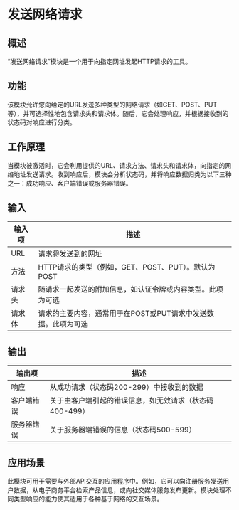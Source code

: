 # 发送网络请求

## 概述
“发送网络请求”模块是一个用于向指定网址发起HTTP请求的工具。

## 功能
该模块允许您向给定的URL发送多种类型的网络请求（如GET、POST、PUT等），并可选择性地包含请求头和请求体。随后，它会处理响应，并根据接收到的状态码对响应进行分类。

## 工作原理
当模块被激活时，它会利用提供的URL、请求方法、请求头和请求体，向指定的网络地址发送请求。收到响应后，模块会分析状态码，并将响应数据归类为以下三种之一：成功响应、客户端错误或服务器错误。

## 输入
| 输入项 | 描述 |
|-------|-------------|
| URL | 请求将发送到的网址 |
| 方法 | HTTP请求的类型（例如，GET、POST、PUT）。默认为POST |
| 请求头 | 随请求一起发送的附加信息，如认证令牌或内容类型。此项为可选 |
| 请求体 | 请求的主要内容，通常用于在POST或PUT请求中发送数据。此项为可选 |

## 输出
| 输出项 | 描述 |
|--------|-------------|
| 响应 | 从成功请求（状态码200-299）中接收到的数据 |
| 客户端错误 | 关于由客户端引起的错误信息，如无效请求（状态码400-499） |
| 服务器错误 | 关于服务器端错误的信息（状态码500-599） |

## 应用场景
此模块可用于需要与外部API交互的应用程序中。例如，它可以向注册服务发送用户数据，从电子商务平台检索产品信息，或向社交媒体服务发布更新。模块处理不同类型响应的能力使其适用于各种基于网络的交互场景。